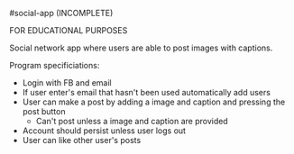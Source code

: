 #social-app (INCOMPLETE)

FOR EDUCATIONAL PURPOSES

Social network app where users are able to post images with captions.

Program specificiations:
- Login with FB and email
- If user enter's email that hasn't been used automatically add users
- User can make a post by adding a image and caption and pressing the post button
  - Can't post unless a image and caption are provided
- Account should persist unless user logs out
- User can like other user's posts
